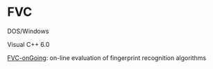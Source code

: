 FVC
===

DOS/Windows

Visual C++ 6.0

[FVC-onGoing][*]: on-line evaluation of fingerprint recognition algorithms

[*]: https://biolab.csr.unibo.it/fvcongoing/UI/Form/Home.aspx
